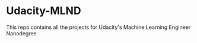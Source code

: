 # Udacity-MLND
This repo contains all the projects for Udacity's Machine Learning Engineer Nanodegree
